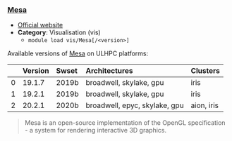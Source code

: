 ### [Mesa](https://www.mesa3d.org/)

* [Official website](https://www.mesa3d.org/)
* __Category__: Visualisation (vis)
    -  `module load vis/Mesa[/<version>]`

Available versions of [Mesa](https://www.mesa3d.org/) on ULHPC platforms:

|    | Version   | Swset   | Architectures                 | Clusters   |
|---:|:----------|:--------|:------------------------------|:-----------|
|  0 | 19.1.7    | 2019b   | broadwell, skylake, gpu       | iris       |
|  1 | 19.2.1    | 2019b   | broadwell, skylake, gpu       | iris       |
|  2 | 20.2.1    | 2020b   | broadwell, epyc, skylake, gpu | aion, iris |

> Mesa is an open-source implementation of the OpenGL specification - a system for rendering interactive 3D graphics.
